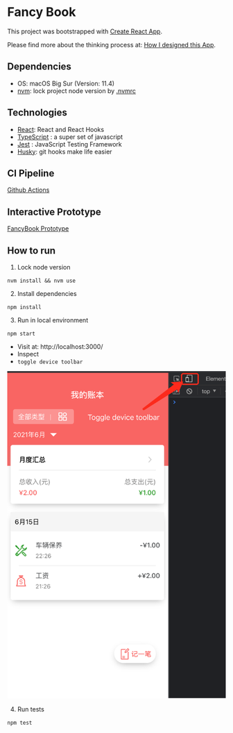 # Fancy Book

This project was bootstrapped with [Create React App](https://github.com/facebook/create-react-app).

Please find more about the thinking process at: [How I designed this App](./docs/how-I-designed-this-app.md).

## Dependencies

- OS: macOS Big Sur (Version: 11.4)
- [nvm](https://github.com/nvm-sh/nvm): lock project node version by [.nvmrc](./.nvmrc)

## Technologies

- [React](https://reactjs.org/): React and React Hooks
- [TypeScript](https://www.typescriptlang.org/) : a super set of javascript
- [Jest](https://jestjs.io/) : JavaScript Testing Framework
- [Husky](https://typicode.github.io/husky/#/): git hooks make life easier

## CI Pipeline

[Github Actions](https://github.com/hanpanpan200/account-book/actions)

## Interactive Prototype 

[FancyBook Prototype](https://v6.modao.cc/app/6f43d4201ca1893bce787d60a64cb27cc0f7a9fc?simulator_type=device&sticky)

## How to run

1. Lock node version

```
nvm install && nvm use
```

2. Install dependencies

```
npm install
``` 

3. Run in local environment

```
npm start
```

- Visit at: http://localhost:3000/
- Inspect
- `toggle device toolbar`

![inspect.png](./docs/toolbar.png)


4. Run tests

```
npm test
```
